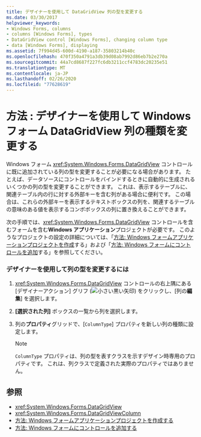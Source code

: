 ```yaml
---
title: デザイナーを使用して DataGridView 列の型を変更する
ms.date: 03/30/2017
helpviewer_keywords:
- Windows Forms, columns
- columns [Windows Forms], types
- DataGridView control [Windows Forms], changing column type
- data [Windows Forms], displaying
ms.assetid: 7f994d45-600d-4190-a187-35803214b40c
ms.openlocfilehash: 470f350a4791a3db39d08ab7992d86eb7b2e270a
ms.sourcegitcommit: 44a7cd8687f227fc6db3211ccf4783dc20235e51
ms.translationtype: MT
ms.contentlocale: ja-JP
ms.lasthandoff: 02/26/2020
ms.locfileid: "77628619"
---
```

# <a name="how-to-change-the-type-of-a-windows-forms-datagridview-column-using-the-designer"></a>方法 : デザイナーを使用して Windows フォーム DataGridView 列の種類を変更する
Windows フォーム <xref:System.Windows.Forms.DataGridView> コントロールに既に追加されている列の型を変更することが必要になる場合があります。 たとえば、データソースにコントロールをバインドするときに自動的に生成されるいくつかの列の型を変更することができます。 これは、表示するテーブルに、関連テーブル内の行に対する外部キーを含む列がある場合に便利です。 この場合は、これらの外部キーを表示するテキストボックスの列を、関連するテーブルの意味のある値を表示するコンボボックスの列に置き換えることができます。

 次の手順では、<xref:System.Windows.Forms.DataGridView> コントロールを含むフォームを含む**Windows アプリケーション**プロジェクトが必要です。 このようなプロジェクトの設定の詳細については、「[方法: Windows フォームアプリケーションプロジェクトを作成](/visualstudio/ide/step-1-create-a-windows-forms-application-project)する」および「[方法: Windows フォームにコントロールを追加](how-to-add-controls-to-windows-forms.md)する」を参照してください。

### <a name="to-change-the-type-of-a-column-using-the-designer"></a>デザイナーを使用して列の型を変更するには

1. <xref:System.Windows.Forms.DataGridView> コントロールの右上隅にある [デザイナーアクション] グリフ (![小さい黒い矢印](./media/designer-actions-glyph.gif)) をクリックし、[列の**編集**] を選択します。

2. **[選択された列]** ボックスの一覧から列を選択します。

3. 列の**プロパティ**グリッドで、[`ColumnType`] プロパティを新しい列の種類に設定します。

    > [!NOTE]
    > `ColumnType` プロパティは、列の型を表すクラスを示すデザイン時専用のプロパティです。 これは、列クラスで定義された実際のプロパティではありません。

## <a name="see-also"></a>参照

- <xref:System.Windows.Forms.DataGridView>
- <xref:System.Windows.Forms.DataGridViewColumn>
- [方法: Windows フォームアプリケーションプロジェクトを作成する](/visualstudio/ide/step-1-create-a-windows-forms-application-project)
- [方法: Windows フォームにコントロールを追加する](how-to-add-controls-to-windows-forms.md)
